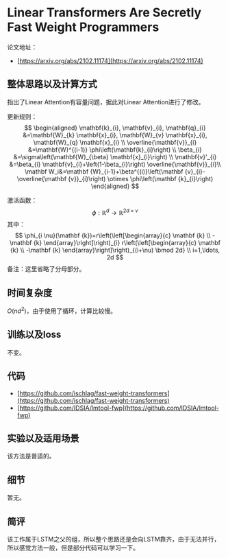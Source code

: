 # Linear Transformers Are Secretly Fast Weight Programmers

论文地址：

- [https://arxiv.org/abs/2102.11174](https://arxiv.org/abs/2102.11174)



## 整体思路以及计算方式

指出了Linear Attention有容量问题，据此对Linear Attention进行了修改。

更新规则：
$$
\begin{aligned}
\mathbf{k}_{i}, \mathbf{v}_{i}, \mathbf{q}_{i} &=\mathbf{W}_{k} \mathbf{x}_{i}, \mathbf{W}_{v} \mathbf{x}_{i}, \mathbf{W}_{q} \mathbf{x}_{i} \\
\overline{\mathbf{v}}_{i} &=\mathbf{W}^{(i-1)} \phi\left(\mathbf{k}_{i}\right) \\
\beta_{i} &=\sigma\left(\mathbf{W}_{\beta} \mathbf{x}_{i}\right) \\
\mathbf{v}'_{i} &=\beta_{i} \mathbf{v}_{i}+\left(1-\beta_{i}\right) \overline{\mathbf{v}}_{i}\\
\mathbf W_i&=\mathbf {W}_{i-1}+\beta^{(i)}\left(\mathbf {v}_{i}- \overline{\mathbf {v}}_{i}\right) \otimes \phi\left(\mathbf {k}_{i}\right)
\end{aligned}
$$

激活函数：
$$
\phi: \mathbb R^{d} \to \mathbb R^{2d\times \nu}
$$
其中：
$$
\phi_{i \nu}(\mathbf {k})=r\left(\left[\begin{array}{c}
\mathbf {k} \\
-\mathbf {k}
\end{array}\right]\right)_{i} r\left(\left[\begin{array}{c}
\mathbf {k} \\
-\mathbf {k}
\end{array}\right]\right)_{(i+\nu) \bmod 2d} \\
i=1,\ldots, 2d
$$
备注：这里省略了分母部分。



## 时间复杂度

$O(nd^2)$，由于使用了循环，计算比较慢。



## 训练以及loss

不变。



## 代码

- [https://github.com/ischlag/fast-weight-transformers](https://github.com/ischlag/fast-weight-transformers)
- [https://github.com/IDSIA/lmtool-fwp](https://github.com/IDSIA/lmtool-fwp)



## 实验以及适用场景

该方法是普适的。



## 细节

暂无。



## 简评

该工作属于LSTM之父的组，所以整个思路还是会向LSTM靠齐，由于无法并行，所以感觉方法一般，但是部分代码可以学习一下。